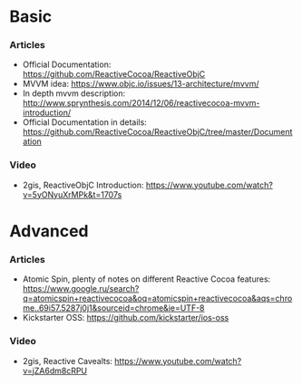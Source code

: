 # Basic
### Articles
* Official Documentation: https://github.com/ReactiveCocoa/ReactiveObjC
* MVVM idea: https://www.objc.io/issues/13-architecture/mvvm/
* In depth mvvm description: http://www.sprynthesis.com/2014/12/06/reactivecocoa-mvvm-introduction/
* Official Documentation in details: https://github.com/ReactiveCocoa/ReactiveObjC/tree/master/Documentation

### Video
* 2gis, ReactiveObjC Introduction: https://www.youtube.com/watch?v=5yONyuXrMPk&t=1707s

# Advanced
### Articles
* Atomic Spin, plenty of notes on different Reactive Cocoa features: https://www.google.ru/search?q=atomicspin+reactivecocoa&oq=atomicspin+reactivecocoa&aqs=chrome..69i57.5287j0j1&sourceid=chrome&ie=UTF-8
* Kickstarter OSS: https://github.com/kickstarter/ios-oss

### Video
* 2gis, Reactive Cavealts: https://www.youtube.com/watch?v=jZA6dm8cRPU
